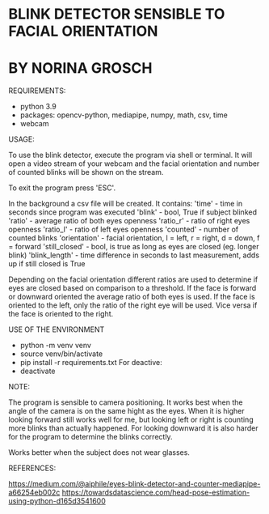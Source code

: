 #                BLINK DETECTOR SENSIBLE TO FACIAL ORIENTATION
#                               BY NORINA GROSCH

REQUIREMENTS:

- python 3.9
- packages: opencv-python, mediapipe, numpy, math, csv, time
- webcam

USAGE:

To use the blink detector, execute the program via shell or terminal.
It will open a video stream of your webcam and the facial orientation and 
number of counted blinks will be shown on the stream. 

To exit the program press 'ESC'.

In the background a csv file will be created. It contains:
'time'  - time in seconds since program was executed
'blink' - bool, True if subject blinked
'ratio' - average ratio of both eyes openness
'ratio_r' - ratio of right eyes openness
'ratio_l' - ratio of left eyes openness
'counted' - number of counted blinks
'orientation'  - facial orientation, l = left, r = right, d = down, f = forward
'still_closed' - bool, is true as long as eyes are closed (eg. longer blink)
'blink_length' - time difference in seconds to last measurement, adds up if 
                 still closed is True

Depending on the facial orientation different ratios are used to determine if 
eyes are closed based on comparison to a threshold. If the face is forward or 
downward oriented the average ratio of both eyes is used. 
If the face is oriented to the left, only the ratio of the right eye will be 
used. Vice versa if the face is oriented to the right.

USE OF THE ENVIRONMENT

- python -m venv venv
- source venv/bin/activate
- pip install -r requirements.txt
For deactive:
- deactivate

NOTE:

The program is sensible to camera positioning. It works best when the angle of 
the camera is on the same hight as the eyes. When it is higher looking forward
still works well for me, but looking left or right is counting more 
blinks than actually happened. 
For looking downward it is also harder for the program to determine the blinks 
correctly. 

Works better when the subject does not wear glasses.

REFERENCES:

https://medium.com/@aiphile/eyes-blink-detector-and-counter-mediapipe-a66254eb002c 
https://towardsdatascience.com/head-pose-estimation-using-python-d165d3541600
